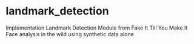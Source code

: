# landmark_detection
Implementation Landmark Detection Module from Fake It Till You Make It Face analysis in the wild using synthetic data alone
